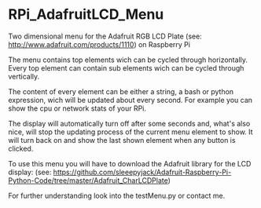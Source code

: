 RPi_AdafruitLCD_Menu
====================

Two dimensional menu for the Adafruit RGB LCD Plate (see: http://www.adafruit.com/products/1110) on Raspberry Pi


The menu contains top elements wich can be cycled through horizontally.
Every top element can contain sub elements wich can be cycled through vertically.

The content of every element can be either a string, a bash or python expression, wich will be updated about every second.
For example you can show the cpu or network stats of your RPi.

The display will automatically turn off after some seconds and, what's also nice, will stop the updating process of the current menu element to show.
It will turn back on and show the last shown element when any button is clicked.

To use this menu you will have to download the Adafruit library for the LCD display:
(see: https://github.com/sleeepyjack/Adafruit-Raspberry-Pi-Python-Code/tree/master/Adafruit_CharLCDPlate)

For further understanding look into the testMenu.py or contact me.
